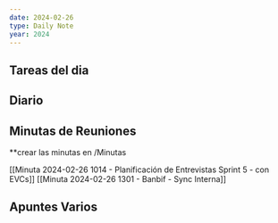 ```yaml
---
date: 2024-02-26
type: Daily Note
year: 2024
---
```


## Tareas del dia

## Diario

## Minutas de Reuniones
**crear las minutas en /Minutas

[[Minuta 2024-02-26 1014 - Planificación de Entrevistas Sprint 5 - con EVCs]]
[[Minuta 2024-02-26 1301 - Banbif - Sync Interna]]

## Apuntes Varios